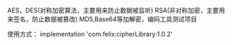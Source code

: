 AES，DES(对称加密算法，主要用来防止数据被监听)
RSA(非对称加密，主要用来签名，防止数据被篡改)
MD5,Base64等加解密，编码工具测试项目

使用方式：
    implementation 'com.felix:cipherLibrary:1.0.2'
